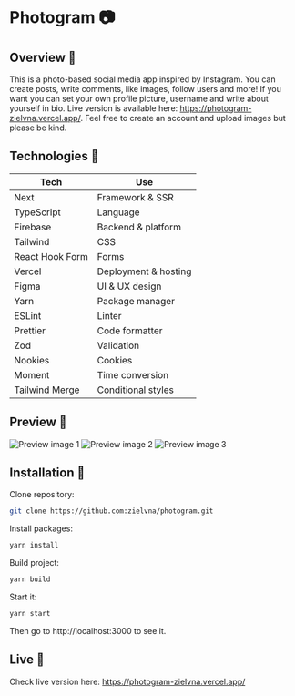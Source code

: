 # Photogram 📷

## Overview 📝

This is a photo-based social media app inspired by Instagram. You can create posts, write comments, like images, follow users and more! If you want you can set your own profile picture, username and write about yourself in bio. Live version is available here: https://photogram-zielvna.vercel.app/. Feel free to create an account and upload images but please be kind.

## Technologies 🔧

| Tech            | Use                  |
| --------------- | -------------------- |
| Next            | Framework & SSR      |
| TypeScript      | Language             |
| Firebase        | Backend & platform   |
| Tailwind        | CSS                  |
| React Hook Form | Forms                |
| Vercel          | Deployment & hosting |
| Figma           | UI & UX design       |
| Yarn            | Package manager      |
| ESLint          | Linter               |
| Prettier        | Code formatter       |
| Zod             | Validation           |
| Nookies         | Cookies              |
| Moment          | Time conversion      |
| Tailwind Merge  | Conditional styles   |

## Preview 👀

![Preview image 1](https://github.com/zielvna/photogram/assets/102986585/eea092c1-7dda-4a84-80e2-2d6406347eb5)
![Preview image 2](https://github.com/zielvna/photogram/assets/102986585/dde2b806-1d51-42af-9d9c-605a610bde37)
![Preview image 3](https://github.com/zielvna/photogram/assets/102986585/e3379a5c-6b44-4112-81b9-3adde0ee8622)

## Installation 💾

Clone repository:

```bash
git clone https://github.com:zielvna/photogram.git
```

Install packages:

```bash
yarn install
```

Build project:

```bash
yarn build
```

Start it:

```bash
yarn start
```

Then go to http://localhost:3000 to see it.

## Live 🔴

Check live version here: https://photogram-zielvna.vercel.app/

